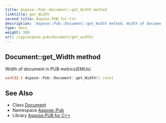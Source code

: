 ```yaml
---
title: Aspose::Pub::Document::get_Width method
linktitle: get_Width
second_title: Aspose.PUB for C++
description: 'Aspose::Pub::Document::get_Width method. Width of document in PUB metrics(EMUs) in C++.'
type: docs
weight: 300
url: /cpp/aspose.pub/document/get_width/
---
```

## Document::get_Width method


Width of document in PUB metrics(EMUs)

```cpp
uint32_t Aspose::Pub::Document::get_Width() const
```

## See Also

* Class [Document](../)
* Namespace [Aspose::Pub](../../)
* Library [Aspose.PUB for C++](../../../)
